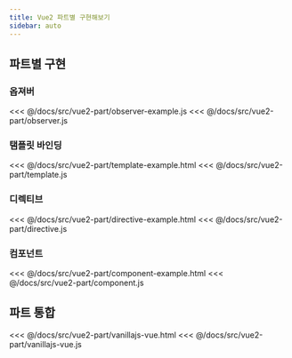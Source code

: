 ```yaml
---
title: Vue2 파트별 구현해보기
sidebar: auto
---
```


## 파트별 구현
### 옵져버
<<< @/docs/src/vue2-part/observer-example.js
<<< @/docs/src/vue2-part/observer.js

### 탬플릿 바인딩
<<< @/docs/src/vue2-part/template-example.html
<<< @/docs/src/vue2-part/template.js

### 디렉티브
<<< @/docs/src/vue2-part/directive-example.html
<<< @/docs/src/vue2-part/directive.js

### 컴포넌트
<<< @/docs/src/vue2-part/component-example.html
<<< @/docs/src/vue2-part/component.js

## 파트 통합
<<< @/docs/src/vue2-part/vanillajs-vue.html
<<< @/docs/src/vue2-part/vanillajs-vue.js
